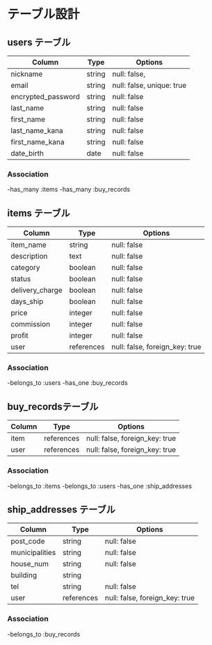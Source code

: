 # テーブル設計

## users テーブル

| Column             | Type    | Options                            |
| ------------------ | ------- | ---------------------------------- |
| nickname           | string  | null: false,                       |
| email              | string  | null: false, unique: true          |
| encrypted_password | string  | null: false                        |
| last_name          | string  | null: false                        |
| first_name         | string  | null: false                        |
| last_name_kana     | string  | null: false                        |
| first_name_kana    | string  | null: false                        |
| date_birth         | date    | null: false                        |

### Association

-has_many :items
-has_many :buy_records

## items テーブル

| Column             | Type        | Options                        |
| ------------------ | ----------- | ------------------------------ |
| item_name          | string      | null: false                    | 
| description        | text        | null: false                    | 
| category           | boolean     | null: false                    | 
| status             | boolean     | null: false                    | 
| delivery_charge    | boolean     | null: false                    | 
| days_ship          | boolean     | null: false                    | 
| price              | integer     | null: false                    | 
| commission         | integer     | null: false                    | 
| profit             | integer     | null: false                    | 
| user               | references  | null: false, foreign_key: true | 

### Association

-belongs_to :users
-has_one    :buy_records

## buy_recordsテーブル

| Column             | Type        | Options                        |
| ------------------ | ----------- | ------------------------------ |
| item               | references  | null: false, foreign_key: true | 
| user               | references  | null: false, foreign_key: true | 

### Association

-belongs_to :items
-belongs_to :users
-has_one    :ship_addresses

## ship_addresses テーブル

| Column             | Type        | Options                        |
| ------------------ | ----------- | ------------------------------ |
| post_code          | string      | null: false                    |
| municipalities     | string      | null: false                    |
| house_num          | string      | null: false                    |
| building           | string      |                                |
| tel                | string      | null: false                    | 
| user               | references  | null: false, foreign_key: true | 

### Association

-belongs_to :buy_records